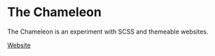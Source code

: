 # The Chameleon
The Chameleon is an experiment with SCSS and themeable websites.    

[Website](https://thechameleon-web.azurewebsites.net)
